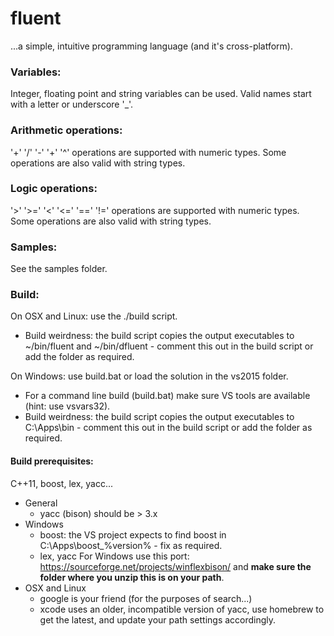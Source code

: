 # fluent

...a simple, intuitive programming language (and it's cross-platform).

### Variables:

Integer, floating point and string variables can be used.
Valid names start with a letter or underscore '_'.

### Arithmetic operations:

'+' '/' '-' '+' '^' operations are supported with numeric types.
Some operations are also valid with string types.

### Logic operations:

'>' '>=' '<' '<=' '==' '!=' operations are supported with numeric types.
Some operations are also valid with string types.

### Samples:

See the samples folder.

### Build:

On OSX and Linux: use the ./build script.

- Build weirdness: the build script copies the output executables to ~/bin/fluent and ~/bin/dfluent - comment this out in the build script or add the folder as required.

On Windows: use build.bat or load the solution in the vs2015 folder.

- For a command line build (build.bat) make sure VS tools are available (hint: use vsvars32).
- Build weirdness: the build script copies the output executables to C:\Apps\bin - comment this out in the build script or add the folder as required.

#### Build prerequisites:

C++11, boost, lex, yacc...

- General
  - yacc (bison) should be > 3.x
- Windows
  - boost: the VS project expects to find boost in C:\Apps\boost_%version% - fix as required.
  - lex, yacc For Windows use this port: https://sourceforge.net/projects/winflexbison/ and **make sure the folder where you unzip this is on your path**.
- OSX and Linux
  - google is your friend (for the purposes of search...)
  - xcode uses an older, incompatible version of yacc, use homebrew to get the latest, and update your path settings accordingly.
